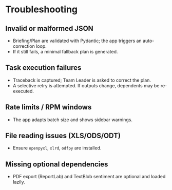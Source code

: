 # Troubleshooting

## Invalid or malformed JSON
- Briefing/Plan are validated with Pydantic; the app triggers an auto-correction loop.
- If it still fails, a minimal fallback plan is generated.

## Task execution failures
- Traceback is captured; Team Leader is asked to correct the plan.
- A selective retry is attempted. If outputs change, dependents may be re-executed.

## Rate limits / RPM windows
- The app adapts batch size and shows sidebar warnings.

## File reading issues (XLS/ODS/ODT)
- Ensure `openpyxl`, `xlrd`, `odfpy` are installed.

## Missing optional dependencies
- PDF export (ReportLab) and TextBlob sentiment are optional and loaded lazily.
